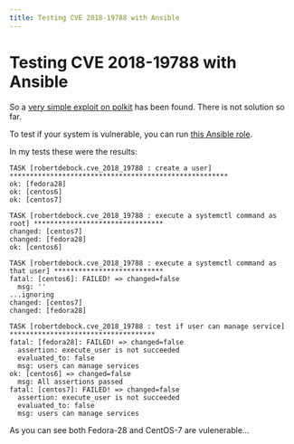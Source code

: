 ```yaml
---
title: Testing CVE 2018-19788 with Ansible
---
```


# Testing CVE 2018-19788 with Ansible

So a [very simple exploit on polkit](https://access.redhat.com/security/cve/cve-2018-19788) has been found. There is not solution so far.

To test if your system is vulnerable, you can run [this Ansible role](http://galaxy.ansible.com/robertdebock/cve_2018_19788).

In my tests these were the results:
```
TASK [robertdebock.cve_2018_19788 : create a user] ******************************************************
ok: [fedora28]
ok: [centos6]
ok: [centos7]

TASK [robertdebock.cve_2018_19788 : execute a systemctl command as root] ********************************
changed: [centos7]
changed: [fedora28]
ok: [centos6]

TASK [robertdebock.cve_2018_19788 : execute a systemctl command as that user] ***************************
fatal: [centos6]: FAILED! => changed=false 
  msg: ''
...ignoring
changed: [centos7]
changed: [fedora28]

TASK [robertdebock.cve_2018_19788 : test if user can manage service] ************************************
fatal: [fedora28]: FAILED! => changed=false 
  assertion: execute_user is not succeeded
  evaluated_to: false
  msg: users can manage services
ok: [centos6] => changed=false 
  msg: All assertions passed
fatal: [centos7]: FAILED! => changed=false 
  assertion: execute_user is not succeeded
  evaluated_to: false
  msg: users can manage services
```

As you can see both Fedora-28 and CentOS-7 are vulenerable...
